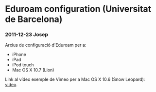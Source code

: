 Eduroam configuration (Universitat de Barcelona)
===============================================

### 2011-12-23 Josep
Arxius de configuració d'Eduroam per a:

* iPhone
* iPad
* iPod touch
* Mac OS X 10.7 (Lion)
	
Link al vídeo exemple de Vimeo per a Mac OS X 10.6 (Snow Leopard): [video](http://www.ub.edu/fisica/facultat/eduroam/?p=mac).
